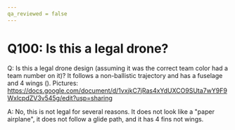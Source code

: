 ```yaml
---
qa_reviewed = false
---
```


# Q100: Is this a legal drone?

Q: Is this a legal drone design (assuming it was the correct team color had a team number on it)? It follows a non-ballistic trajectory and has a fuselage and 4 wings (<DR02>).
Pictures:
https://docs.google.com/document/d/1vxjkC7jRas4xYdUXCO9SUta7wY9F9WxlcpdZV3v545g/edit?usp=sharing

A: No, this is not legal for several reasons. It does not look like a "paper airplane", it does not follow a glide path, and it has 4 fins not wings.